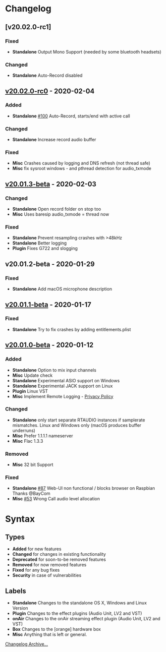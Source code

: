 # Changelog

## [v20.02.0-rc1]

### Fixed

- **Standalone** Output Mono Support (needed by some bluetooth headsets)

### Changed

- **Standalone** Auto-Record disabled


## [v20.02.0-rc0] - 2020-02-04

### Added

- **Standalone** [#100] Auto-Record, starts/end with active call

### Changed

- **Standalone** Increase record audio buffer

### Fixed

- **Misc** Crashes caused by logging and DNS refresh (not thread safe)
- **Misc** fix sysroot windows - and pthread detection for audio_txmode


## [v20.01.3-beta] - 2020-02-03

### Changed

- **Standalone** Open record folder on stop too
- **Misc** Uses baresip audio_txmode = thread now

### Fixed

- **Standalone** Prevent resampling crashes with >48kHz
- **Standalone** Better logging
- **Plugin** Fixes G722 and slogging


## v20.01.2-beta - 2020-01-29

### Fixed

- **Standalone** Add macOS microphone description


## [v20.01.1-beta] - 2020-01-17

### Fixed

- **Standalone** Try to fix crashes by adding entitlements.plist


## [v20.01.0-beta] - 2020-01-12

### Added

- **Standalone** Option to mix input channels
- **Misc** Update check
- **Standalone** Experimental ASIO support on Windows
- **Standalone** Experimental JACK support on Linux
- **Plugin** Linux VST
- **Misc** Implement Remote Logging - [Privacy Policy](https://studio-link.de/datenschutz_en.html)

### Changed

- **Standalone** only start separate RTAUDIO instances if samplerate mismatches.
  Linux and Windows only (macOS produces buffer underruns)
- **Misc** Prefer 1.1.1.1 nameserver
- **Misc** Flac 1.3.3

### Removed

- **Misc** 32 bit Support

### Fixed

- **Standalone** [#87] Web-UI non functional / blocks browser on Raspbian
  Thanks @BayCom
- **Misc** [#53] Wrong Call audio level allocation


# Syntax

## Types

- **Added** for new features
- **Changed** for changes in existing functionality
- **Deprecated** for soon-to-be removed features
- **Removed** for now removed features
- **Fixed** for any bug fixes
- **Security** in case of vulnerabilities

## Labels

- **Standalone** Changes to the standalone OS X, Windows and Linux Version
- **Plugin** Changes to the effect plugins (Audio Unit, LV2 and VST)
- **onAir** Changes to the onAir streaming effect plugin (Audio Unit, LV2 and VST)
- **Box** Changes to the [orange] hardware box
- **Misc** Anything that is left or general.


[Changelog Archive...](https://github.com/Studio-Link/app/blob/v19.xx.x/CHANGELOG-ARCHIVE.md)

[Unreleased]: https://github.com/Studio-Link/app/compare/v20.02.0-rc0...HEAD
[v20.02.0-rc0]: https://github.com/Studio-Link/app/compare/v20.01.3-beta...v20.02.0-rc0
[v20.01.3-beta]: https://github.com/Studio-Link/app/compare/v20.01.1-beta...v20.01.3-beta
[v20.01.1-beta]: https://github.com/Studio-Link/app/compare/v20.01.0-beta...v20.01.1-beta
[v20.01.0-beta]: https://github.com/Studio-Link/app/compare/v19.09.0-beta...v20.01.0-beta
[#87]: https://gitlab.com/studio.link/app/issues/87
[#53]: https://gitlab.com/studio.link/app/issues/53
[#100]: https://gitlab.com/studio.link/app/issues/100
